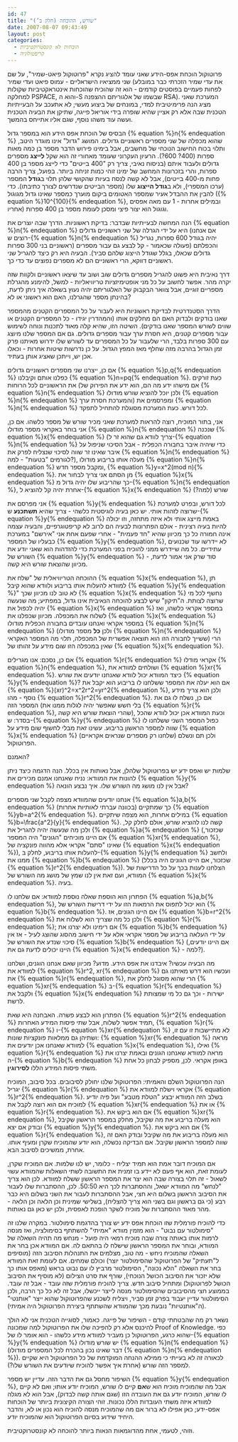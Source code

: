 ```yaml
---
id: 47
title: "שורש, ההוכחה (חלק ב’)"
date: 2007-08-07 09:43:49
layout: post
categories: 
  - הוכחות לא קונסטרוקטיביות
  - קריפטולוגיה
---
```

פרוטוקול הוכחת אפס-הידע שאני עומד להציג נקרא "פרוטוקול פיאט-שמיר", על שם שני ממציאיו הישראליים - עמוס פיאט ועדי שמיר (את עדי שמיר הזכרתי כבר במובלע לפחות פעמיים בפוסטים קודמים - הוא זה שהוכיח שהוכחות אינטראקטיביות שקולות למחלקה PSPACE, והוא ה-S שבשמו של אלגוריתם ההצפנה RSA). המערכת שאני מציג הנה פרימיטיבית למדי, במונחים של ביצוע מעשי; לא אתעכב על הבעייתיות הטכנית שבה אלא רק אציין שהיא שופרה בידי אוריאל פייגה, שתיקן את הבעיה הטכנית ועשה עוד משהו נוסף, שגם אליו אתייחס בהמשך.

הבסיס של הוכחת אפס הידע הוא במספר גדול {% equation %}n{% endequation %} שהוא מכפלה של שני מספרים ראשוניים גדולים. המושג "גדול" אינו מוגדר היטב, ותלוי בכוח החישוב הנוכחי של מחשבים, אבל בימינו פירוש הדבר מספר בן כמה מאות ספרות (400? 600?). הרעיון העקרוני שעומד מאחורי זה הוא שקל <strong>לייצג</strong> מספרים גדולים ולעבוד איתם (בניסוח נאיבי, צריך רק "400 בייטים" כדי לייצג מספר בן 400 ספרות, והרי בזכרונות המחשב של ימינו זוהי כמות זניחה ביותר. בפועל, צריך הרבה פחות מ-400 בייטים), אבל לא קשה לנסח בעיות שהקושי שלהן תלוי ב<strong>גודל</strong> המספר (ערכו המספרי), ולא ב<strong>גודל הייצוג</strong> שלו (מספר הבייטים שנדרשים לצורך כתיבתו). כדי להבין את ההבדל אעיר שמספר האטומים ביקום מוערך כמספר שאינו גדול מגוגול ({% equation %}10^{100}{% endequation %}, ובמילים אחרות - 1 עם מאה אפסים אחריו) וגוגול הוא יצור פיצי ומסכן לעומת מספר בן 400 ספרות.

הנה המחשה לבעייתיות שבדבר: בדיקת ראשוניות. הדרך שבה יוצרים את {% equation %}n{% endequation %} היא על ידי הגרלה של שני ראשוניים גדולים (אם אנחנו רוצים ש-{% equation %}n{% endequation %} יהיה בגודל 600 ספרות, נגריל ראשוניים בני 300 ספרות) והכפלתם (פעולה שכאמור - קל לבצע גם עבור מספרים גדולים שכאלו, בגלל שגודל הייצוג שלהם סביר). הבעיה היא רק כיצד להגריל שני ראשוניים דווקא, הרי ראשוניים הם לא מספרים נפוצים עד כדי כך.

דרך נאיבית היא פשוט להגריל מספרים גדולים שוב ושוב עד שיצאו ראשוניים ולקוות שזה יקרה מהר. אפשר לחשוב על כל מני אופטימיזציות טריוויאליות - למשל, להימנע מהגרלת מספריים זוגיים, אבל צוואר הבקבוק של האלגוריתם יהיה נעוץ בשאלה איך ניתן לדעת, בהינתן מספר שהגרלנו, האם הוא ראשוני או לא?

הדרך הסטנדרטית לבדיקת ראשוניות היא לעבור על כל המספרים הקטנים מהמספר שאנו בודקים ולבדוק האם הם מחלקים אותו (והמהדרין יגידו - כל המספרים הקטנים או שווים לשורש המספר שאנו בודקים). השיטה הזו, שהיא קלה מאוד לתכנות ונוחה לשימוש עבור מספרים קטנים, היא חסרת ערך עבור מספרים גדולים. גם אם המספר שלנו מיוצג עם 300 ספרות בלבד, הרי שלעבור על כל המספרים עד לשורש שלו ידרוש מאיתנו פרק זמן הגדול בהרבה מזה שחלף מאז המפץ הגדול. על כן נדרשות שיטות אחרות - וכאלו אכן יש, וייתכן שאציג אותן בעתיד.

אם כן, ייצרנו שני מספרים ראשוניים גדולים {% equation %}p,q{% endequation %} כפלנו אותם וקיבלנו {% equation %}n=pq{% endequation %}. כעת זורקים את הראשוניים לכל הרוחות (אם מישהו ידע מה הם, הוא ידע את הפירוק של {% equation %}n{% endequation %} ולכן יוכל להוציא שורש מודולו {% equation %}n{% endequation %} והמערכת חסרת ערך) ומפרסמים את {% equation %}n{% endequation %} לכל דורש. כעת המערכת מסוגלת להתחיל לתפקד.

אני, בתור המוכיח, רוצה להראות למערכת שאני מכיר שורש של מספר כלשהו. אם כן, אני בוחר באקראי מספר מודולו {% equation %}n{% endequation %} שנכנה {% equation %}x{% endequation %} (צריך לוודא גם שהוא זר ל-{% equation %}n{% endequation %} כדי שיהיה איבר בחבורה הכפלית - אבל הסיכוי שניפול על איבר שאינו זר שווה לסיכוי שנצליח לפרק את {% equation %}n{% endequation %} לגורמים "בטעות" - למה?), מעלה אותו בריבוע מודולו {% equation %}n{% endequation %} ומקבל מספר חדש, {% equation %}y=x^2(mod n){% endequation %}. מן הסתם אני צריך לבחור את {% equation %}x{% endequation %} כך שהריבוע שלו יהיה גדול מ-{% equation %}n{% endequation %}, אחרת יהיה קל להוציא ל-{% equation %}x{% endequation %} שורש (למה?)

אני מפרסם את {% equation %}y{% endequation %} לכל דורש, ובפרט למערכת שרוצה לזהות אותי. יש כאן בעיה לוגיסטית כלשהי - צריך שהיא <strong>תשתכנע</strong> ש-{% equation %}y{% endequation %} באמת מייצג אותי ולא איזה מתחזה, וזו יכולה להיות בעיה רצינית - אולם הפתרונות לבעיה הם לרוב לא קריפטוגרפיים, והבעיה עצמה אינה חמורה כל כך מכיוון שהיא "חד פעמית" - אחרי שפעם אחת אני "אירשם" במערכת כבעליו של המספר {% equation %}y{% endequation %}, לא יידרשו עוד שכנועים עתידיים. כל מה שיידרש ממני להוכיח בפני המערכת כדי להזדהות הוא שאני יודע את השורש של {% equation %}y{% endequation %} - סוד שרק אני אמור לדעת, מכיוון שהוצאת שורש היא קשה.

ההוכחה הטריוויאלית של "שלח את {% equation %}x{% endequation %}, תן למוודא להעלות אותו בריבוע ולוודא שהוא קיבל {% equation %}y{% endequation %}" לא טוב לנו מכיוון שכך {% equation %}x{% endequation %} נחשף לכל מי שרוצה לצותת. ה"תיקון" שיש לבצע להוכחה הנאיבית אינו גדול, במפתיע; מה שנעשה יהיה לכפול את {% equation %}x{% endequation %} במספר אקראי כלשהו, ואז לשלוח את המכפלה. מכיוון שכפלנו את {% equation %}x{% endequation %} במספר אקראי ואנחנו עובדים בחבורה הכפלית מודולו {% equation %}n{% endequation %} (ולכן <strong>כל</strong> מספר מודולו {% equation %}n{% endequation %} ששייך לחבורה הזו הוא תוצאה אפשרית של המכפלה, תלוי מה המספר האקראי) הרי שאין במכפלה הזו שום מידע על זהותו של {% equation %}x{% endequation %}.

אם כן, נסכם: אנו מגרילים {% equation %}r{% endequation %} אקראי מודלו {% equation %}n{% endequation %}, ושולחים למוודא את {% equation %}xr{% endequation %}. כיצד המוודא יכול לוודא שאנחנו יודעים את שורש {% equation %}y{% endequation %}? אם הוא יעלה את המספר ששלחנו לו בריבוע הוא יקבל את {% equation %}(xr)^2=x^2r^2=yr^2{% endequation %}, ולכן הוא צריך מידע נוסף - מהו {% equation %}r^2{% endequation %}. אם כן, נשלח לו גם את המספר הזה (בלי חשש שאפשר יהיה לגלות ממנו את {% equation %}r{% endequation %}, שהרי הוצאת שורש היא קשה), וכעת המוודא אכן יכול לוודא שהכל בסדר: ש-{% equation %}y{% endequation %} כפול המספר השני ששלחנו לו שווה למספר הראשון בריבוע. עשינו זאת מבלי לחשוף שום מידע על {% equation %}x{% endequation %} (שלחנו רק מספרים שנראים אקראיים) ולכן תם ונשלם הפרוטוקול.

האמנם?

שלמות יש ואפס ידע יש בפרוטוקול שלהלן, אבל נאותות אין בכלל. הנה הדגמה כיצד ניתן להונות את המוודא: נניח שאנחנו אמנם מכירים את {% equation %}y{% endequation %} אבל אין לנו מושג מה השורש שלו. איך נבצע הונאה?

אנחנו יודעים שהמוודא מצפה לקבל שני מספרים {% equation %}a,b{% endequation %} (בכוונה עברתי לאותיות אחרות) כך שמתקיים {% equation %}yb=a^2{% endequation %}. במילים אחרות, הוא מצפה שיתקיים {% equation %}b=\frac{a^2}{y}{% endequation %}. קשה לנו להוציא שורש, אולם לחלק קל, ולכן מה שנעשה יהיה להגריל את {% equation %}a{% endequation %} (שכזכור, אם היינו מוכיחים "הגונים" היה המספר {% equation %}xr{% endequation %}, שאינו "סתם" אקראי אלא מהווה פונקציה של {% equation %}x{% endequation %}), להעלות אותו בריבוע, לחלק ב-{% equation %}y{% endequation %} ולחשב ממנו את {% equation %}b{% endequation %} (שכזכור, אם היינו הגונים היה בכלל {% equation %}r^2{% endequation %}). הצלחנו לענות בכך על כל הדרישות של המוודא, ועם זאת אין לנו שמץ של מושג מה השורש של {% equation %}x{% endequation %}. בעיה.

הפתרון הוא הוספת שאלה נוספת למוודא: אם שלחנו לו {% equation %}a,b{% endequation %}, הוא יכול לתפוס את הרמאות הזו על ידי דרישת השורש של {% equation %}b{% endequation %}. אם היינו הגונים, אז {% equation %}b=r^2{% endequation %} ולכן כל מה שצריך הוא לשלוח את {% equation %}r{% endequation %}; אם רימינו ולא יצרנו את {% equation %}b{% endequation %} על ידי העלאה בריבוע של מספר אקראי אלא על ידי חישוב מהסוג שהוצג לעיל - אז אין סיכוי שנדע את השורש של {% equation %}b{% endequation %} (אם היינו יודעים, היינו יכולים לדעת גם את {% equation %}x{% endequation %} - למה?).

מה הבעיה עכשיו? איבדנו את אפס הידע. מדוע? מכיוון שאם אנחנו הוגנים, ושלחנו למוודא את {% equation %}r^2, xr{% endequation %} ועכשיו הוא דרש מאיתנו גם את {% equation %}r{% endequation %}, הרי שהוא מסוגל לחלק את {% equation %}xr{% endequation %} ב-{% equation %}r{% endequation %} ולקבל את {% equation %}x{% endequation %} ישירות - וכך גם כל מי שמצותת לרשת.

הפתרון הוא לבצע פשרה. האבחנה היא שאת {% equation %}r^2{% endequation %} תמיד אפשר לשלוח, אבל שתי פיסות המידע האחרות, {% equation %}r{% endequation %} ו-{% equation %}xr{% endequation %} לא מתיישבות זו עם זו, ושתיהן גם ממלאות פונקציות שונות: {% equation %}xr{% endequation %} מראה למוודא שאנחנו אכן יודעים את {% equation %}x{% endequation %}, ואילו {% equation %}r{% endequation %} מראה למוודא שאנחנו הגונים ובאמת יצרנו את ה-{% equation %}b{% endequation %} באופן אקראי. לכן, מספיק לבחון כל אחת משתי פיסות המידע הללו <strong>לסירוגין</strong>.

הנה הפרוטוקול השלם והאמיתי: הפרוטוקול שלנו יחולק לסיבובים. בכל סיבוב, המוכיח יגריל {% equation %}r{% endequation %} אקראי וישלח למוודא את {% equation %}r^2{% endequation %}. בשלב הזה המוודא יבצע "הטלת מטבע" ועל פיה יודיע למוכיח אם הוא רוצה לקבל את {% equation %}xr{% endequation %} או את {% equation %}r{% endequation %}. אם הוא ביקש את {% equation %}xr{% endequation %}, הוא מעלה בריבוע את מה שקיבל, מחלק במספר הראשון שקיבל ובודק אם יצא {% equation %}y{% endequation %}. אם הוא ביקש את {% equation %}r{% endequation %}, הוא מעלה בריבוע את מה שקיבל ובודק האם זה שווה למספר הראשון שקיבל. אם הבדיקה נכשלה, הוא יודע שהמוכיח שקרן ומעיף אותו. אחרת, ממשיכים לסיבוב הבא.

אם המוכיח דובר אמת הוא תמיד יצליח - כלומר, יש לנו שלמות. אם המוכיח שקרן, לעומת זאת, הוא אף פעם לא יידע בו זמנית את התשובה לשתי השאלות שהמוודא עשוי לשאול - זה תלוי בצורה שבה הוא יצר את המספר הראשון ששלח למוודא. לכן הוא צריך "לנחש" מה המוודא ישאל, וההסתברות לכך היא 50:50. לכן, ההסתברות שלו לעבור את הסיבוב הראשון בשלום היא חצי, אבל ההסתברות לעבור את השני בשלום היא כבר רבע (כי גם בראשון וגם בשני הוא צריך להצליח), בשלישי שמינית וכן הלאה וכן הלאה - מהר מאוד ההסתברות של מוכיח לשקר הופכת לאפסית, ולכן יש כאן גם נאותות.

כדי להוכיח פורמלית שזו הוכחת אפס ידע יש צורך בהדגמת סימולטור. במקרה שלנו זה "סימולטור עם נבוט" - הוא מזמין מוודא "אמיתי" להשתתף בסימולציה, ואז מנסה לרמות אותו באותה צורה שבה מוכיח רמאי היה פועל - מנחש מה תהיה השאלה של המוודא, ובוחר את המספר הראשון שישלח לו בהתאם לה. אם המוודא אכן בחר את השאלה שהמוכיח ניחש - מה טוב, מצלמים את התנהלות הסיבוב הזה (מוסיפים ל"תעתיק" של הפרוטוקול שהסימולטור יוצר) וכולם שמחים. אם לעומת זאת המוודא בחר את השאלה "הלא נכונה", הסימולטור מרביץ לו עם נבוט בראש (מאפס אותו כך שלא יזכור את הסיבוב הכושל הנוכחי), שורף את סרט הצילום (לא מוסיף את הסיבוב הכושל לפרוטוקול) ומתחיל סיבוב חדש. צריך להוכיח פורמלית שזה עובד - אבל זה עובד. בממוצע חצי מהסיבובים שהסימולטור מנסה לייצר ייכשלו, אבל זה לא כל כך הרבה, ולכן הסימולטור עדיין יעבוד בפרק זמן סביר, ויצליח לשכנע שהפרוטוקול שהוא ייצר "אותנטי" (ה"אותנטיות" נובעת מכך שהמוודא שהשתתף ביצירת הפרוטוקול היה אמיתי).

נשאר רק מה שהבטחתי קודם - השיפור של פייגה. כאמור, לסוגייה הטכנית אני לא הולך להיכנס אלא רק להפיכה שלו את הפרוטוקול למה שמכונה Proof of Knowledge. כפי שהוא כרגע, הפרוטוקול כן מעביר למוודא מידע כלשהו - הוא אומר לו של-{% equation %}y{% endequation %} יש שורש מודולו {% equation %}n{% endequation %} (דבר שאינו נכון בהכרח לכל המספרים מודולו {% equation %}n{% endequation %}). לכאורה זה לא בעייתי כי ממילא ההנחה המוקדמת של כל הפרוטוקול היא שקיים למספר הזה שורש (אחרת איך אפשר להוכיח שיודעים את השורש שלו?).

השיפור מחסל גם את הדבר הזה. עדיין יש מספר {% equation %}y{% endequation %}, אבל מה שהמוכיח מוכיח הוא ש<strong>אם</strong> קיים לו שורש, המוכיח יודע אותו; ואם לא קיים לו שורש, המוכיח יודע גם את העובדה הזו (שגם אותה קשה לבדוק), אבל הוא לא מגלה למוודא איזה משתי העובדות הללו נכונות. זוהי הצורה הקיצונית ביותר של הוכחות אפס-ידע; כאן אפילו לא ברור אם מה שהמוכיח מנסה להוכיח הוא נכון או לא, והדבר היחיד שידוע בסיום הפרוטוקול הוא שהמוכיח יודע.

וזוהי, לטעמי, אחת מהדוגמאות הנאות ביותר להוכחה לא קונסטרוקטיבית.
